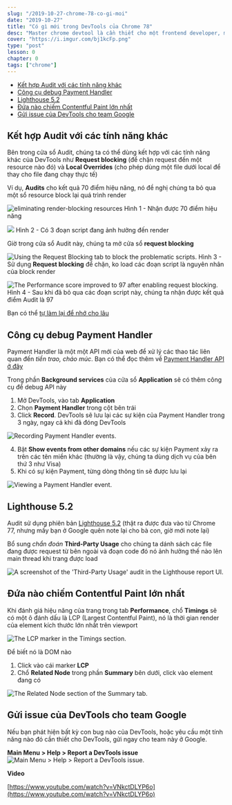 ```yaml
---
slug: "/2019-10-27-chrome-78-co-gi-moi"
date: "2019-10-27"
title: "Có gì mới trong DevTools của Chrome 78"
desc: "Master chrome devtool là cần thiết cho một frontend developer, mình sẽ bắt đầu series cập nhập những tính năng mới nhất của Chrome, theo như lộ trình định sẵn thì cứ 6 tuần nó sẽ có bản cập nhập mới cho Chrome"
cover: "https://i.imgur.com/bj1kcFp.png"
type: "post"
lesson: 0
chapter: 0
tags: ["chrome"]
---
```


<!-- TOC -->

- [Kết hợp Audit với các tính năng khác](#k%e1%ba%bft-h%e1%bb%a3p-audit-v%e1%bb%9bi-c%c3%a1c-t%c3%adnh-n%c4%83ng-kh%c3%a1c)
- [Công cụ debug Payment Handler](#c%c3%b4ng-c%e1%bb%a5-debug-payment-handler)
- [Lighthouse 5.2](#lighthouse-52)
- [Đứa nào chiếm Contentful Paint lớn nhất](#%c4%90%e1%bb%a9a-n%c3%a0o-chi%e1%ba%bfm-contentful-paint-l%e1%bb%9bn-nh%e1%ba%a5t)
- [Gửi issue của DevTools cho team Google](#g%e1%bb%adi-issue-c%e1%bb%a7a-devtools-cho-team-google)

<!-- /TOC -->

## Kết hợp Audit với các tính năng khác

Bên trong cửa sổ Audit, chúng ta có thể dùng kết hợp với các tính năng khác của DevTools như **Request blocking** (để chặn request đến một resource nào đó) và **Local Overrides** (cho phép dùng một file dưới local để thay cho file đang chạy thực tế)

Ví dụ, **Audits** cho kết quả 70 điểm hiệu năng, nó đề nghị chúng ta bỏ qua một sổ resource block lại quá trình render

![eliminating render-blocking resources](https://developers.google.com/web/updates/images/2019/09/score1.png)
Hình 1 - Nhận được 70 điểm hiệu năng

![](https://developers.google.com/web/updates/images/2019/09/renderblockingresources.png)
Hình 2 - Có 3 đoạn script đang ảnh hưởng đến render

Giờ trong cửa sổ Audit này, chúng ta mở cửa sổ **request blocking**

![Using the Request Blocking tab to block the problematic scripts.](https://developers.google.com/web/updates/images/2019/09/blocking.png)
Hình 3 - Sử dụng **Request blocking** để chặn, ko load các đoạn script là nguyên nhân của block render

![The Performance score improved to 97 after enabling request blocking.](https://developers.google.com/web/updates/images/2019/09/score2.png)
Hình 4 - Sau khi đã bỏ qua các đoạn script này, chúng ta nhận được kết quả điểm Audit là 97

Bạn có thể [tự làm lại để nhớ cho lâu]([https://devtools.glitch.me/wndt78/multiclient.html](https://devtools.glitch.me/wndt78/multiclient.html))

## Công cụ debug Payment Handler

Payment Handler là một một API mới của web để xử lý các thao tác liên quan đến *tiền trao, cháo múc*. Bạn có thể đọc thêm về [Payment Handler API ở đây](https://developers.google.com/web/updates/2018/06/payment-handler-api)

Trong phần **Background services** của cửa sổ **Application** sẽ có thêm công cụ để debug API này

1. Mở DevTools, vào tab **Application**
2. Chọn **Payment Handler** trong cột bên trái
3. Click **Record**. DevTools sẽ lưu lại các sự kiện của Payment Handler trong 3 ngày, ngay cả khi đã đóng DevTools

![Recording Payment Handler events.](https://developers.google.com/web/updates/images/2019/09/payment1.png)

4. Bật **Show events from other domains** nếu các sự kiện Payment xảy ra trên các tên miền khác (thường là vậy, chúng ta dùng dịch vụ của bên thứ 3 như Visa)
5. Khi có sự kiện Payment, từng dòng thông tin sẽ được lưu lại

![Viewing a Payment Handler event.](https://developers.google.com/web/updates/images/2019/09/payment2.png)

## Lighthouse 5.2

Audit sử dụng phiên bản [Lighthouse 5.2](https://github.com/GoogleChrome/lighthouse/releases/tag/v5.2.0) (thật ra được đưa vào từ Chrome 77, nhưng mấy bạn ở Google quên note lại cho bà con, giờ mới note lại)

Bổ sung *chẩn đoán* **Third-Party Usage** cho chúng ta dánh sách các file đang được request từ bên ngoài và đoạn code đó nó ảnh hưởng thế nào lên main thread khi trang được load

![A screenshot of the 'Third-Party Usage' audit in the Lighthouse report UI.](https://developers.google.com/web/updates/images/2019/09/thirdpartycode.png)

## Đứa nào chiếm Contentful Paint lớn nhất

Khi đánh giá hiệu năng của trang trong tab **Performance**, chổ **Timings** sẽ có một ô đánh dấu là LCP (Largest Contentful Paint), nó là thời gian render của element kích thước lớn nhất trên viewport

![The LCP marker in the Timings section.](https://developers.google.com/web/updates/images/2019/09/lcp.png)

Để biết nó là DOM nào
1. Click vào cái marker **LCP**
2. Chổ **Related Node** trong phần **Summary** bên dưới, click vào element đang có

![The Related Node section of the Summary tab.](https://developers.google.com/web/updates/images/2019/09/relatednode.png)

## Gửi issue của DevTools cho team Google

Nếu bạn phát hiện bất kỳ con bug nào của DevTools, hoặc yêu cầu một tính năng nào đó cần thiết cho DevTools, gửi ngay cho team này ở Google.

**Main Menu > Help > Report a DevTools issue**
![Main Menu > Help > Report a DevTools issue.](https://developers.google.com/web/updates/images/2019/09/reportissue.png)


**Video**

[https://www.youtube.com/watch?v=VNkctDLYP6o](https://www.youtube.com/watch?v=VNkctDLYP6o)
